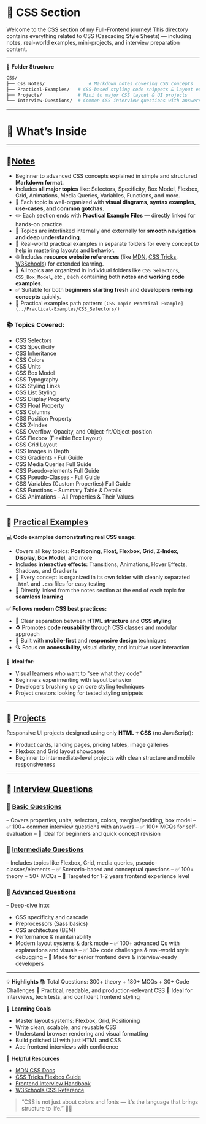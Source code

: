 # 🌈 **CSS Section**
Welcome to the CSS section of my Full-Frontend journey!
This directory contains everything related to CSS (Cascading Style Sheets) — including notes, real-world examples, mini-projects, and interview preparation content.

---

📁 **Folder Structure**

```bash
CSS/
├── Css_Notes/                # Markdown notes covering CSS concepts
├── Practical-Examples/   # CSS-based styling code snippets & layout experiments
├── Projects/             # Mini to major CSS layout & UI projects
└── Interview-Questions/  # Common CSS interview questions with answers
```

---
# 📘 **What’s Inside**
---
## 🔹[Notes](./Notes/Css_Notes.md)

* Beginner to advanced CSS concepts explained in simple and structured **Markdown format**.  
* Includes **all major topics** like: Selectors, Specificity, Box Model, Flexbox, Grid, Animations, Media Queries, Variables, Functions, and more.  
* 📌 Each topic is well-organized with **visual diagrams, syntax examples, use-cases, and common gotchas**.  
* ✏️ Each section ends with **Practical Example Files** — directly linked for hands-on practice.  
* 🔄 Topics are interlinked internally and externally for **smooth navigation and deep understanding**.  
* 🧪 Real-world practical examples in separate folders for every concept to help in mastering layouts and behavior.  
* 🌐 Includes **resource website references** (like [MDN](https://developer.mozilla.org/), [CSS Tricks](https://css-tricks.com/), [W3Schools](https://www.w3schools.com/)) for extended learning.  
* 📂 All topics are organized in individual folders like `CSS_Selectors`, `CSS_Box_Model`, etc., each containing both **notes and working code examples**.  
* ✅ Suitable for both **beginners starting fresh** and **developers revising concepts** quickly.  
* 📁 Practical examples path pattern: `[CSS Topic Practical Example](../Practical-Examples/CSS_Selectors/)`  

### 📚 Topics Covered:

- CSS Selectors  
- CSS Specificity  
- CSS Inheritance  
- CSS Colors  
- CSS Units  
- CSS Box Model  
- CSS Typography  
- CSS Styling Links  
- CSS List Styling  
- CSS Display Property  
- CSS Float Property  
- CSS Columns  
- CSS Position Property  
- CSS Z-Index  
- CSS Overflow, Opacity, and Object-fit/Object-position  
- CSS Flexbox (Flexible Box Layout)  
- CSS Grid Layout  
- CSS Images in Depth  
- CSS Gradients - Full Guide  
- CSS Media Queries Full Guide  
- CSS Pseudo-elements Full Guide  
- CSS Pseudo-Classes - Full Guide  
- CSS Variables (Custom Properties) Full Guide  
- CSS Functions – Summary Table & Details  
- CSS Animations – All Properties & Their Values  
---

## 🔹 [Practical Examples](./Practical-Examples/)

💻 **Code examples demonstrating real CSS usage:**

* Covers all key topics: **Positioning, Float, Flexbox, Grid, Z-Index, Display, Box Model**, and more  
* Includes **interactive effects**: Transitions, Animations, Hover Effects, Shadows, and Gradients  
* 📂 Every concept is organized in its own folder with cleanly separated `.html` and `.css` files for easy testing  
* 📎 Directly linked from the notes section at the end of each topic for **seamless learning**  

✅ **Follows modern CSS best practices:**

* 🧩 Clear separation between **HTML structure** and **CSS styling**  
* ♻️ Promotes **code reusability** through CSS classes and modular approach  
* 📱 Built with **mobile-first** and **responsive design** techniques  
* 🔍 Focus on **accessibility**, visual clarity, and intuitive user interaction  

🌟 **Ideal for:**

* Visual learners who want to "see what they code"  
* Beginners experimenting with layout behavior  
* Developers brushing up on core styling techniques  
* Project creators looking for tested styling snippets  

---

## 🔹 [Projects](./Projects/)

Responsive UI projects designed using only **HTML + CSS** (no JavaScript):

* Product cards, landing pages, pricing tables, image galleries
* Flexbox and Grid layout showcases
* Beginner to intermediate-level projects with clean structure and mobile responsiveness

---

## 🔹 [Interview Questions](./Interview-Questions/)

### 📗 [Basic Questions](./Interview-Questions/Basic_Css_Questios.md)

– Covers properties, units, selectors, colors, margins/padding, box model
– ✅ 100+ common interview questions with answers
– ✅ 100+ MCQs for self-evaluation
– 🎯 Ideal for beginners and quick concept revision

### 📘 [Intermediate Questions](./Interview-Questions/Intermediate_Css_Questions.md)

– Includes topics like Flexbox, Grid, media queries, pseudo-classes/elements
– ✅ Scenario-based and conceptual questions
– ✅ 100+ theory + 50+ MCQs
– 🎯 Targeted for 1-2 years frontend experience level

### 📙 [Advanced Questions](./Interview-Questions/Advance_Css_Questions.md)

– Deep-dive into:

* CSS specificity and cascade
* Preprocessors (Sass basics)
* CSS architecture (BEM)
* Performance & maintainability
* Modern layout systems & dark mode
  – ✅ 100+ advanced Qs with explanations and visuals
  – ✅ 30+ code challenges & real-world style debugging
  – 🎯 Made for senior frontend devs & interview-ready developers
  
---

💡 **Highlights**
📚 Total Questions: 300+ theory + 180+ MCQs + 30+ Code Challenges
📌 Practical, readable, and production-relevant CSS
🧠 Ideal for interviews, tech tests, and confident frontend styling

🎯 **Learning Goals**

* Master layout systems: Flexbox, Grid, Positioning
* Write clean, scalable, and reusable CSS
* Understand browser rendering and visual formatting
* Build polished UI with just HTML and CSS
* Ace frontend interviews with confidence

🔗 **Helpful Resources**

* [MDN CSS Docs](https://developer.mozilla.org/en-US/docs/Web/CSS)
* [CSS Tricks Flexbox Guide](https://css-tricks.com/snippets/css/a-guide-to-flexbox/)
* [Frontend Interview Handbook](https://frontendinterviewhandbook.com/)
* [W3Schools CSS Reference](https://www.w3schools.com/cssref/)

> “CSS is not just about colors and fonts — it's the language that brings structure to life.” 🎨✨

---
